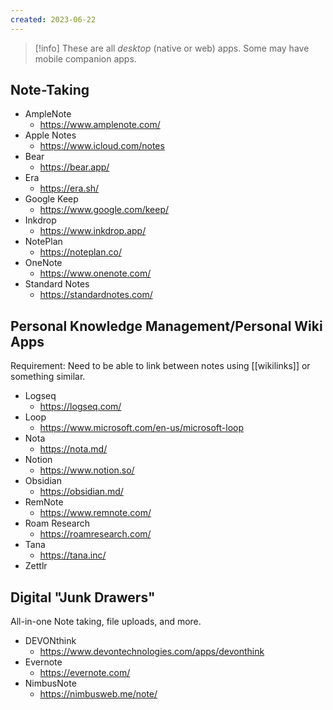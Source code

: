 ```yaml
---
created: 2023-06-22
---
```


> [!info]
> These are all *desktop* (native or web) apps. Some may have mobile companion apps.

## Note-Taking

- AmpleNote
	- https://www.amplenote.com/
- Apple Notes
	- https://www.icloud.com/notes
- Bear
	- https://bear.app/
- Era
	- https://era.sh/
- Google Keep
	- https://www.google.com/keep/
- Inkdrop
	- https://www.inkdrop.app/
- NotePlan
	- https://noteplan.co/
- OneNote
	- https://www.onenote.com/
- Standard Notes
	- https://standardnotes.com/

## Personal Knowledge Management/Personal Wiki Apps

Requirement: Need to be able to link between notes using [[wikilinks]] or something similar.

- Logseq
	- https://logseq.com/
- Loop
	- https://www.microsoft.com/en-us/microsoft-loop
- Nota
	- https://nota.md/
- Notion
	- https://www.notion.so/
- Obsidian
	- https://obsidian.md/
- RemNote
	- https://www.remnote.com/
- Roam Research
	- https://roamresearch.com/
- Tana
	- https://tana.inc/
- Zettlr

## Digital "Junk Drawers"

All-in-one Note taking, file uploads, and more.

- DEVONthink
	- https://www.devontechnologies.com/apps/devonthink
- Evernote
	- https://evernote.com/
- NimbusNote
	- https://nimbusweb.me/note/